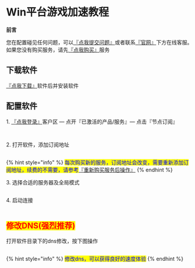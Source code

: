 # Win平台游戏加速教程

**前言**

您在配置碰见任何问题，可以[『点我提交问题』](https://www.lengjiao.me/submitticket.php)或者联系[『官网』](https://www.lengjiao.me)下方在线客服。如果您没有购买服务，请先[『点我购买』](https://www.lengjiao.me/cart.php)服务

## 下载软件

[『点我下载』](https://alumninpustedutw-my.sharepoint.com/:u:/g/personal/empty\_alumni\_npust\_edu\_tw/EeXO\_X-OUzpLjl20ClC6cBoBsmOEpGE4dSYYPAokAGLDSQ?download=1)软件后并安装软件

## 配置软件

1\. [『点我登录』](https://www.lengjiao.me/clientarea.php)客户区 — 点开『已激活的产品/服务』— 点击『节点订阅』

<div align="left">

<figure><img src="https://pic2.58cdn.com.cn/nowater/webim/big/n_v20367a87dbd3f4b93a4b3f71fe408bb59.png" alt=""><figcaption></figcaption></figure>

</div>

<div align="left">

<figure><img src="https://pic8.58cdn.com.cn/nowater/webim/big/n_v245bf294819d34edc96740c445bd72423.png" alt=""><figcaption></figcaption></figure>

</div>

2\. 打开软件，添加订阅地址

<div align="left">

<figure><img src="https://pic8.58cdn.com.cn/nowater/webim/big/n_v2b094f3fc5bc8487ab66075f06e1d6dc8.png" alt=""><figcaption></figcaption></figure>

</div>

{% hint style="info" %}
<mark style="color:blue;">每次购买新的服务，订阅地址会改变，需要重新添加订阅地址，续费的不需要，请参考</mark>[『重新购买服务后操作』](../chang-jian-wen-ti/zhong-xin-gou-mai-fu-wu-hou-cao-zuo.md)
{% endhint %}

3\. 选择合适的服务器及全局模式

<div align="left">

<figure><img src="https://pic1.58cdn.com.cn/nowater/webim/big/n_v2d88846db418e44ea9caa412b3eb684ad.png" alt=""><figcaption></figcaption></figure>

</div>

4\. 启动连接

<div align="left">

<figure><img src="https://pic6.58cdn.com.cn/nowater/webim/big/n_v2cd0d59bd2873418fb26584fae55a084b.png" alt=""><figcaption></figcaption></figure>

</div>

## <mark style="color:red;">修改DNS(强烈推荐)</mark>

打开软件目录下的dns修改，按下图操作

<div align="left">

<figure><img src="https://pic3.58cdn.com.cn/nowater/webim/big/n_v210b11337f97b40848d37a3e0fdc5eba4.png" alt=""><figcaption></figcaption></figure>

</div>

{% hint style="info" %}
<mark style="color:blue;">修改dns，可以获得良好的速度体验</mark>
{% endhint %}
